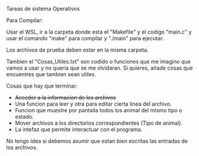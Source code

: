 Tareas de sistema Operativos

Para Compilar:

Usar el WSL, ir a la carpeta donde esta el "Makefile" y el codigo "main.c" y usar el comando "make" para compilar y "./main" para ejecutar.

Los archivos de prueba deben estar en la misma carpeta.

Tambien el "Cosas_Utiles.txt" son codido o funciones que me imagino que vamos a usar y no queria que se me olvidaran. Si quieres, añade cosas que 
encuentres que tambien sean utiles.

Cosas que hay que terminar:

  - ~~Acceder a la informacion de los archivos~~
  - Una funcion para leer y otra para editar cierta linea del archivo.
  - Funcion que muestre por pantalla todos los animal del mismo tipo o estado.
  - Mover archivos a los directorios correspondientes (Tipo de animal).
  - La intefaz que permite interactuar con el programa.


No tengo idea si debemos asumir que estan bien escritas las entradas de los archivos.

